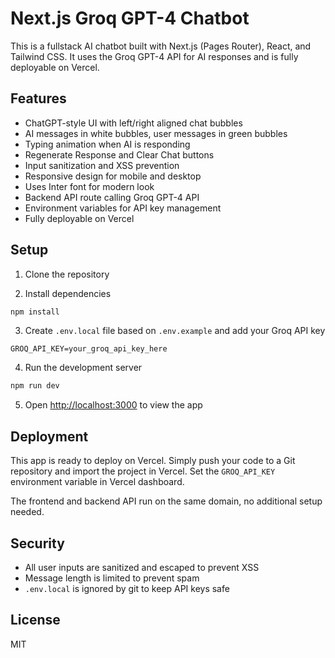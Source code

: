 # Next.js Groq GPT-4 Chatbot

This is a fullstack AI chatbot built with Next.js (Pages Router), React, and Tailwind CSS. It uses the Groq GPT-4 API for AI responses and is fully deployable on Vercel.

## Features

- ChatGPT-style UI with left/right aligned chat bubbles
- AI messages in white bubbles, user messages in green bubbles
- Typing animation when AI is responding
- Regenerate Response and Clear Chat buttons
- Input sanitization and XSS prevention
- Responsive design for mobile and desktop
- Uses Inter font for modern look
- Backend API route calling Groq GPT-4 API
- Environment variables for API key management
- Fully deployable on Vercel

## Setup

1. Clone the repository

2. Install dependencies

```bash
npm install
```

3. Create `.env.local` file based on `.env.example` and add your Groq API key

```
GROQ_API_KEY=your_groq_api_key_here
```

4. Run the development server

```bash
npm run dev
```

5. Open [http://localhost:3000](http://localhost:3000) to view the app

## Deployment

This app is ready to deploy on Vercel. Simply push your code to a Git repository and import the project in Vercel. Set the `GROQ_API_KEY` environment variable in Vercel dashboard.

The frontend and backend API run on the same domain, no additional setup needed.

## Security

- All user inputs are sanitized and escaped to prevent XSS
- Message length is limited to prevent spam
- `.env.local` is ignored by git to keep API keys safe

## License

MIT
